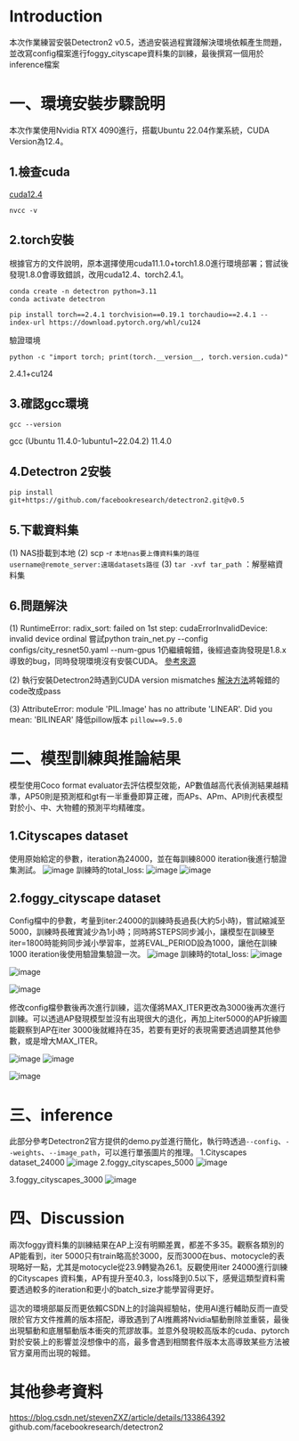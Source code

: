 # Introduction
本次作業練習安裝Detectron2 v0.5，透過安裝過程實踐解決環境依賴產生問題，並改寫config檔案進行foggy_cityscape資料集的訓練，最後撰寫一個用於inference檔案
# 一、環境安裝步驟說明
本次作業使用Nvidia RTX 4090進行，搭載Ubuntu 22.04作業系統，CUDA Version為12.4。
## 1.檢查cuda
[cuda12.4](https://developer.nvidia.com/cuda-12-4-0-download-archive?target_os=Linux&target_arch=x86_64&Distribution=Ubuntu&target_version=22.04&target_type=deb_network)
```
nvcc -v
```

## 2.torch安裝
根據官方的文件說明，原本選擇使用cuda11.1.0+torch1.8.0進行環境部署；嘗試後發現1.8.0會導致錯誤，改用cuda12.4、torch2.4.1。
```
conda create -n detectron python=3.11
conda activate detectron

pip install torch==2.4.1 torchvision==0.19.1 torchaudio==2.4.1 --index-url https://download.pytorch.org/whl/cu124

```
驗證環境
```
python -c "import torch; print(torch.__version__, torch.version.cuda)"
```
2.4.1+cu124
## 3.確認gcc環境
```
gcc --version
```
gcc (Ubuntu 11.4.0-1ubuntu1~22.04.2) 11.4.0
## 4.Detectron 2安裝
```
pip install git+https://github.com/facebookresearch/detectron2.git@v0.5
```
## 5.下載資料集
(1) NAS掛載到本地
(2) scp -r `本地nas要上傳資料集的路徑` `username@remote_server:遠端datasets路徑`
(3) `tar -xvf tar_path` ：解壓縮資料集
## 6.問題解決
(1) RuntimeError: radix_sort: failed on 1st step: cudaErrorInvalidDevice: invalid device ordinal
嘗試python train_net.py --config configs/city_resnet50.yaml --num-gpus 1仍繼續報錯，後經過查詢發現是1.8.x導致的bug，同時發現環境沒有安裝CUDA。
[參考來源](https://blog.csdn.net/qq_55068938/article/details/121270986)

(2) 執行安裝Detectron2時遇到CUDA version mismatches
    [解決方法](https://blog.csdn.net/m0_51516317/article/details/139423784)將報錯的code改成pass
    
(3) AttributeError: module 'PIL.Image' has no attribute 'LINEAR'. Did you mean: 'BILINEAR'
    降低pillow版本
    ```pillow==9.5.0```
# 二、模型訓練與推論結果
模型使用Coco format evaluator去評估模型效能，AP數值越高代表偵測結果越精準，AP50則是預測框和gt有一半重疊即算正確，而APs、APm、APl則代表模型對於小、中、大物體的預測平均精確度。
## 1.Cityscapes dataset
使用原始給定的參數，iteration為24000，並在每訓練8000 iteration後進行驗證集測試。
![image](https://hackmd.io/_uploads/S1-BnS3Yxe.png)
訓練時的total_loss:
![image](https://hackmd.io/_uploads/SJcZO8hYel.png)
![image](https://hackmd.io/_uploads/H1Pa7HnKxe.png)


## 2.foggy_cityscape dataset
Config檔中的參數，考量到iter:24000的訓練時長過長(大約5小時)，嘗試縮減至5000，訓練時長確實減少為1小時；同時將STEPS同步減小，讓模型在訓練至iter=1800時能夠同步減小學習率，並將EVAL_PERIOD設為1000，讓他在訓練1000 iteration後使用驗證集驗證一次。
![image](https://hackmd.io/_uploads/rJ5p_HhFex.png)
訓練時的total_loss:
![image](https://hackmd.io/_uploads/H18muL3tee.png)

![image](https://hackmd.io/_uploads/ByLiHShtxl.png)

![image](https://hackmd.io/_uploads/HyTUsUhKxl.png)

修改config檔參數後再次進行訓練，這次僅將MAX_ITER更改為3000後再次進行訓練。可以透過AP發現模型並沒有出現很大的退化，再加上iter5000的AP折線圖能觀察到AP在iter 3000後就維持在35，若要有更好的表現需要透過調整其他參數，或是增大MAX_ITER。

![image](https://hackmd.io/_uploads/HJSHyUhKeg.png)
![image](https://hackmd.io/_uploads/SJp4xUhKlg.png)

![image](https://hackmd.io/_uploads/ryYV_UnFel.png)

# 三、inference
此部分參考Detectron2官方提供的demo.py並進行簡化，執行時透過`--config`、`--weights`、`--image_path`，可以進行單張圖片的推理。
1.Cityscapes dataset_24000
![image](https://hackmd.io/_uploads/rygqxUnFgl.png)
2.foggy_cityscapes_5000
![image](https://hackmd.io/_uploads/rJ2VYL3Fgl.png)

3.foggy_cityscapes_3000
![image](https://hackmd.io/_uploads/rJBqFInFxg.png)

# 四、Discussion
兩次foggy資料集的訓練結果在AP上沒有明顯差異，都差不多35。觀察各類別的AP能看到，iter 5000只有train略高於3000，反而3000在bus、motocycle的表現略好一點，尤其是motocycle從23.9轉變為26.1。反觀使用iter 24000進行訓練的Cityscapes 資料集，AP有提升至40.3，loss降到0.5以下，感覺這類型資料需要透過較多的iteration和更小的batch_size才能學習得更好。

這次的環境部屬反而更依賴CSDN上的討論與經驗帖，使用AI進行輔助反而一直受限於官方文件推薦的版本搭配，導致遇到了AI推薦將Nvidia驅動刪除並重裝，最後出現驅動和底層驅動版本衝突的荒謬故事。並意外發現較高版本的cuda、pytorch對於安裝上的影響並沒想像中的高，最多會遇到相關套件版本太高導致某些方法被官方棄用而出現的報錯。
# 其他參考資料
https://blog.csdn.net/stevenZXZ/article/details/133864392
github.com/facebookresearch/detectron2 